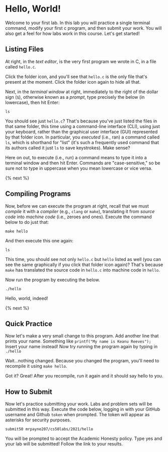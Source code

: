 # Hello, World!

Welcome to your first lab. In this lab you will practice a single terminal command, modify your first c program, and then submit your work. You will also get a feel for how labs work in this course. Let's get started!

## Listing Files

At right, in the *text editor*, is the very first program we wrote in C, in a file called `hello.c`.

Click the folder icon, and you'll see that `hello.c` is the only file that's present at the moment. Click the folder icon again to hide all that.

Next, in the *terminal window* at right, immediately to the right of the dollar sign (`$`), otherwise known as a *prompt*, type precisely the below (in lowercase), then hit Enter:

```
ls
```

You should see just `hello.c`? That's because you've just listed the files in that same folder, this time using a command-line interface (CLI), using just your keyboard, rather than the graphical user interface (GUI) represented by that folder icon. In particular, you *executed* (i.e., ran) a command called `ls`, which is shorthand for "list" (it's such a frequently used command that its authors called it just `ls` to save keystrokes). Make sense?

Here on out, to execute (i.e., run) a command means to type it into a terminal window and then hit Enter. Commands are "case-sensitive," so be sure not to type in uppercase when you mean lowercase or vice versa.

{% next %}

## Compiling Programs

Now, before we can execute the program at right, recall that we must *compile* it with a *compiler* (e.g., `clang` or `make`), translating it from *source code* into *machine code* (i.e., zeroes and ones). Execute the command below to do just that:

```
make hello
```

And then execute this one again:

```
ls
```

This time, you should see not only `hello.c` but `hello` listed as well (you can see the same graphically if you click that folder icon again)? That's because `make` has translated the source code in `hello.c` into machine code in `hello`.

Now run the program by executing the below.

```
./hello
```

Hello, world, indeed!

{% next %}


## Quick Practice

Now let's make a very small change to this program. Add another line that prints your name. Something like `printf("My name is Keanu Reeves");` Insert your name instead! Now try running the program again by typing in `./hello` 

Wait...nothing changed.  Because you changed the program, you'll need to recompile it using `make hello`. 

Got it? Great! After you recompile, run it again and it should say hello to you.


## How to Submit

Now let's practice submitting your work. Labs and problem sets will be submitted in this way. Execute the code below, logging in with your GitHub username and Github `token` when prompted. The token will appear as asterisks for security purposes.

```
submit50 mrpayne207/cs50labs/2021/hello
```

You will be prompted to accept the Academic Honesty policy. Type yes and your lab will be submitted! Follow the link to your results.

